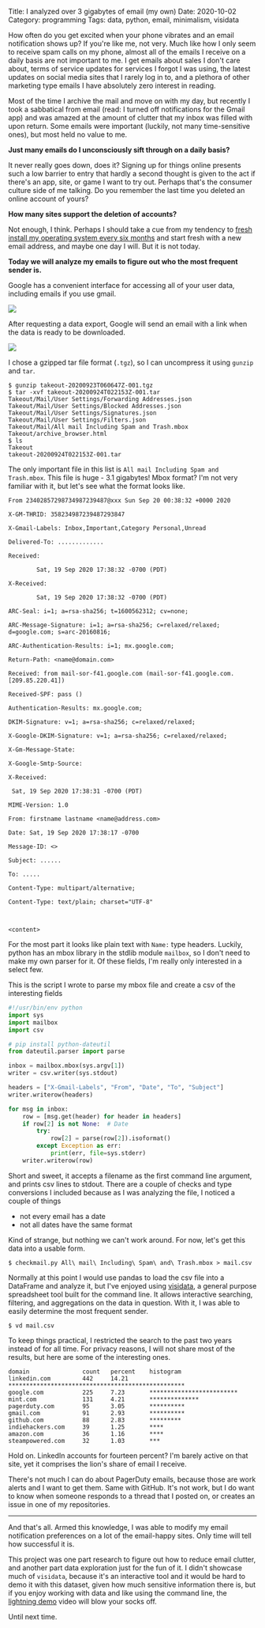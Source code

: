 Title: I analyzed over 3 gigabytes of email (my own)
Date: 2020-10-02
Category: programming
Tags: data, python, email, minimalism, visidata

How often do you get excited when your phone vibrates and an email notification
shows up? If you're like me, not very. Much like how I only seem to receive
spam calls on my phone, almost all of the emails I receive on a daily basis are
not important to me. I get emails about sales I don't care about, terms of
service updates for services I forgot I was using, the latest updates on social
media sites that I rarely log in to, and a plethora of other marketing type
emails I have absolutely zero interest in reading.

Most of the time I archive the mail and move on with my day, but recently I
took a sabbatical from email (read: I turned off notifications for the Gmail
app) and was amazed at the amount of clutter that my inbox was filled with upon
return. Some emails were important (luckily, not many time-sensitive ones), but
most held no value to me.

**Just many emails do I unconsciously sift through on a daily basis?**

It never really goes down, does it? Signing up for things online presents such
a low barrier to entry that hardly a second thought is given to the act if
there's an app, site, or game I want to try out. Perhaps that's the consumer
culture side of me talking. Do you remember the last time you deleted an online
account of yours?

**How many sites support the deletion of accounts?**

Not enough, I think. Perhaps I should take a cue from my tendency to [fresh
install my operating system every six months](/arch-install.md) and start fresh
with a new email address, and maybe one day I will. But it is not today.

**Today we will analyze my emails to figure out who the most frequent sender
is.**

Google has a convenient interface for accessing all of your user data,
including emails if you use gmail.

![]({static}/images/google-takeout.png)

After requesting a data export, Google will send an email with a link when the
data is ready to be downloaded.

![]({static}/images/gmail-download-ready.png)

I chose a gzipped tar file format (`.tgz`), so I can uncompress it using
`gunzip` and `tar`.

```
$ gunzip takeout-20200923T060647Z-001.tgz
$ tar -xvf takeout-20200924T022153Z-001.tar
Takeout/Mail/User Settings/Forwarding Addresses.json
Takeout/Mail/User Settings/Blocked Addresses.json
Takeout/Mail/User Settings/Signatures.json
Takeout/Mail/User Settings/Filters.json
Takeout/Mail/All mail Including Spam and Trash.mbox
Takeout/archive_browser.html
$ ls
Takeout
takeout-20200924T022153Z-001.tar
```

The only important file in this list is `All mail Including Spam and
Trash.mbox`. This file is huge - 3.1 gigabytes! Mbox format? I'm not very
familiar with it, but let's see what the format looks like.

```
From 23402857298734987239487@xxx Sun Sep 20 00:38:32 +0000 2020

X-GM-THRID: 358234987239487293847

X-Gmail-Labels: Inbox,Important,Category Personal,Unread

Delivered-To: .............

Received:

        Sat, 19 Sep 2020 17:38:32 -0700 (PDT)

X-Received:

        Sat, 19 Sep 2020 17:38:32 -0700 (PDT)

ARC-Seal: i=1; a=rsa-sha256; t=1600562312; cv=none;

ARC-Message-Signature: i=1; a=rsa-sha256; c=relaxed/relaxed; d=google.com; s=arc-20160816;

ARC-Authentication-Results: i=1; mx.google.com;

Return-Path: <name@domain.com>

Received: from mail-sor-f41.google.com (mail-sor-f41.google.com. [209.85.220.41])

Received-SPF: pass ()

Authentication-Results: mx.google.com;

DKIM-Signature: v=1; a=rsa-sha256; c=relaxed/relaxed;

X-Google-DKIM-Signature: v=1; a=rsa-sha256; c=relaxed/relaxed;

X-Gm-Message-State:

X-Google-Smtp-Source:

X-Received:

 Sat, 19 Sep 2020 17:38:31 -0700 (PDT)

MIME-Version: 1.0

From: firstname lastname <name@address.com>

Date: Sat, 19 Sep 2020 17:38:17 -0700

Message-ID: <>

Subject: ......

To: .....

Content-Type: multipart/alternative;

Content-Type: text/plain; charset="UTF-8"



<content>
```

For the most part it looks like plain text with `Name:` type headers. Luckily,
python has an mbox library in the stdlib module `mailbox`, so I don't need to
make my own parser for it. Of these fields, I'm really only interested in a
select few.

This is the script I wrote to parse my mbox file and create a csv of the
interesting fields

```python
#!/usr/bin/env python
import sys
import mailbox
import csv

# pip install python-dateutil
from dateutil.parser import parse

inbox = mailbox.mbox(sys.argv[1])
writer = csv.writer(sys.stdout)

headers = ["X-Gmail-Labels", "From", "Date", "To", "Subject"]
writer.writerow(headers)

for msg in inbox:
    row = [msg.get(header) for header in headers]
    if row[2] is not None:  # Date
        try:
            row[2] = parse(row[2]).isoformat()
        except Exception as err:
            print(err, file=sys.stderr)
    writer.writerow(row)
```
Short and sweet, it accepts a filename as the first command line argument, and
prints csv lines to stdout. There are a couple of checks and type conversions I
included because as I was analyzing the file, I noticed a couple of things

* not every email has a date
* not all dates have the same format

Kind of strange, but nothing we can't work around. For now, let's get this data
into a usable form.

```console
$ checkmail.py All\ mail\ Including\ Spam\ and\ Trash.mbox > mail.csv
```

Normally at this point I would use pandas to load the csv file into a DataFrame
and analyze it, but I've enjoyed using
[visidata](https://github.com/saulpw/visidata), a general purpose spreadsheet
tool built for the command line. It allows interactive searching, filtering,
and aggregations on the data in question. With it, I was able to easily
determine the most frequent sender.

```console
$ vd mail.csv
```

To keep things practical, I restricted the search to the past two years instead
of for all time. For privacy reasons, I will not share most of the results, but
here are some of the interesting ones.
```tsv
domain               count   percent    histogram
linkedin.com         442     14.21	    **************************************************
google.com           225     7.23	    *************************
mint.com             131     4.21	    **************
pagerduty.com        95      3.05	    **********
gmail.com            91      2.93       **********
github.com           88      2.83       *********
indiehackers.com     39      1.25       ****
amazon.com           36      1.16       ****
steampowered.com     32      1.03       ***
```

Hold on. LinkedIn accounts for fourteen percent? I'm barely active on that
site, yet it comprises the lion's share of email I receive.

There's not much I can do about PagerDuty emails, because those are work alerts
and I want to get them. Same with GitHub. It's not work, but I do want to know
when someone responds to a thread that I posted on, or creates an issue in one
of my repositories.

---

And that's all. Armed this knowledge, I was able to modify my email
notification preferences on a lot of the email-happy sites. Only time will tell
how successful it is.

This project was one part research to figure out how to reduce email clutter,
and another part data exploration just for the fun of it. I didn't showcase
much of `visidata`, because it's an interactive tool and it would be hard to
demo it with this dataset, given how much sensitive information there is, but
if you enjoy working with data and like using the command line, the [lightning
demo](https://www.youtube.com/watch?v=N1CBDTgGtOU&list=PLxu7QdBkC7drrAGfYzatPGVHIpv4Et46W)
video will blow your socks off.

Until next time.
